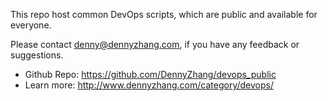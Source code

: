 This repo host common DevOps scripts, which are public and available for everyone.

Please contact denny@dennyzhang.com, if you have any feedback or suggestions.

- Github Repo: https://github.com/DennyZhang/devops_public
- Learn more: http://www.dennyzhang.com/category/devops/